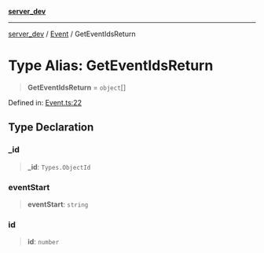 [**server_dev**](../../README.md)

***

[server_dev](../../README.md) / [Event](../README.md) / GetEventIdsReturn

# Type Alias: GetEventIdsReturn

> **GetEventIdsReturn** = `object`[]

Defined in: [Event.ts:22](https://github.com/caH40/zwiftpower/blob/5fffec92fb890f2c9fb8c4956cd7f708cc1e00f5/server/src/repositories/Event.ts#L22)

## Type Declaration

### \_id

> **\_id**: `Types.ObjectId`

### eventStart

> **eventStart**: `string`

### id

> **id**: `number`
